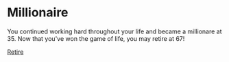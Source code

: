 # Millionaire

You continued working hard throughout your life and became a millionare at 35. Now that you've won the game of life, you may retire at 67!

[Retire](../alarmring.md)
